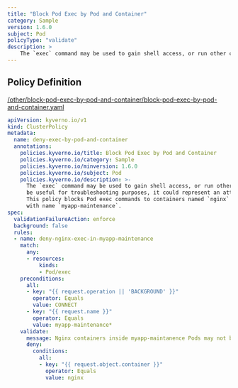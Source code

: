 ```yaml
---
title: "Block Pod Exec by Pod and Container"
category: Sample
version: 1.6.0
subject: Pod
policyType: "validate"
description: >
    The `exec` command may be used to gain shell access, or run other commands, in a Pod's container. While this can be useful for troubleshooting purposes, it could represent an attack vector and is discouraged. This policy blocks Pod exec commands to containers named `nginx` in Pods starting with name `myapp-maintenance`.
---
```


## Policy Definition
<a href="https://github.com/kyverno/policies/raw/main//other/block-pod-exec-by-pod-and-container/block-pod-exec-by-pod-and-container.yaml" target="-blank">/other/block-pod-exec-by-pod-and-container/block-pod-exec-by-pod-and-container.yaml</a>

```yaml
apiVersion: kyverno.io/v1
kind: ClusterPolicy
metadata:
  name: deny-exec-by-pod-and-container
  annotations:
    policies.kyverno.io/title: Block Pod Exec by Pod and Container
    policies.kyverno.io/category: Sample
    policies.kyverno.io/minversion: 1.6.0
    policies.kyverno.io/subject: Pod
    policies.kyverno.io/description: >-
      The `exec` command may be used to gain shell access, or run other commands, in a Pod's container. While this can
      be useful for troubleshooting purposes, it could represent an attack vector and is discouraged.
      This policy blocks Pod exec commands to containers named `nginx` in Pods starting
      with name `myapp-maintenance`.
spec:
  validationFailureAction: enforce
  background: false
  rules:
  - name: deny-nginx-exec-in-myapp-maintenance
    match:
      any:
      - resources:
          kinds:
          - Pod/exec
    preconditions:
      all:
      - key: "{{ request.operation || 'BACKGROUND' }}"
        operator: Equals
        value: CONNECT
      - key: "{{ request.name }}"
        operator: Equals
        value: myapp-maintenance*
    validate:
      message: Nginx containers inside myapp-maintanence Pods may not be exec'd into.
      deny:
        conditions:
          all:
          - key: "{{ request.object.container }}"
            operator: Equals
            value: nginx

```
